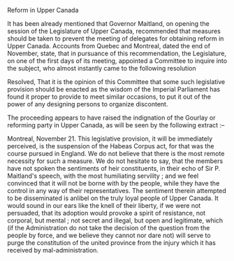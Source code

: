 Reform in Upper CanadaIt has been already mentioned that Governor Maitland, on opening the session of the Legislature of Upper Canada, recommended that measures should be taken to prevent the meeting of delegates for obtaining reform in Upper Canada. Accounts from Quebec and Montreal, dated the end of November, state, that in pursuance of this recommendation, the Legislature, on one of the first days of its meeting, appointed a Committee to inquire into the subject, who almost instantly came to the following resolutionResolved, That it is the opinion of this Committee that some such legislative provision should be enacted as the wisdom of the Imperial Parliament has found it proper to provide to meet similar occasions, to put it out of the power of any designing persons to organize discontent.The proceeding appears to have raised the indignation of the Gourlay or reforming party in Upper Canada, as will be seen by the following extract :–Montreal, November 21. This legislative provision, it will be immediately perceived, is the suspension of the Habeas Corpus act, for that was the course pursued in England. We do not believe that there is the most remote necessity for such a measure. We do not hesitate to say, that the members have not spoken the sentiments of heir constituents, in their echo of Sir P. Maitland's speech, with the most humiliating servility ; and we feel convinced that it will not be borne with by the people, while they have the control in any way of their representatives. The sentiment therein attempted to be disseminated is anlibel on the truly loyal people of Upper Canada. It would sound in our ears like the knell of their liberty, if we were not persuaded, that its adoption would provoke a spirit of resistance, not corporal, but mental ; not secret and illegal, but open and legitimate, which (if the Administration do not take the decision of the question from the people by force, and we believe they cannot nor dare not) will serve to purge the constitution of the united province from the injury which it has received by mal-administration.